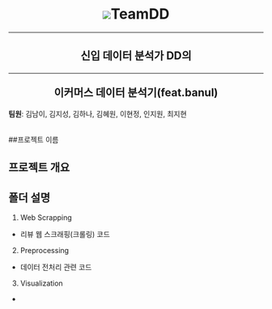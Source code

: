 <div align="center">
<h1><img src="https://user-images.githubusercontent.com/109563978/202606766-4fd8bf46-c356-4149-85b0-f4f4599edd41.gif">TeamDD</h1> <hr>
<h2>신입 데이터 분석가 DD의 <hr> 이커머스 데이터 분석기(feat.banul) </h2>
</div>

<b>팀원</b>: 김남이, 김지성, 김하나, 김혜원, 이현정, 인지원, 최지현

<br>
##프로젝트 이름

## 프로젝트 개요

## 폴더 설명
1. Web Scrapping
- 리뷰 웹 스크래핑(크롤링) 코드

2. Preprocessing
- 데이터 전처리 관련 코드

3. Visualization
-
